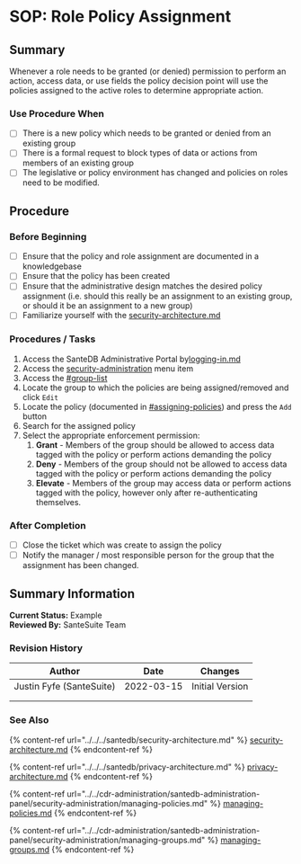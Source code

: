 # SOP: Role Policy Assignment

## Summary

Whenever a role needs to be granted (or denied) permission to perform an action, access data, or use fields the policy decision point will use the policies assigned to the active roles to determine appropriate action.

### Use Procedure When

* [ ] There is a new policy which needs to be granted or denied from an existing group
* [ ] There is a formal request to block types of data or actions from members of an existing group
* [ ] The legislative or policy environment has changed and policies on roles need to be modified.

## Procedure

### Before Beginning

* [ ] Ensure that the policy and role assignment are documented in a knowledgebase
* [ ] Ensure that the policy has been created&#x20;
* [ ] Ensure that the administrative design matches the desired policy assignment (i.e. should this really be an assignment to an existing group, or should it be an assignment to a new group)&#x20;
* [ ] Familiarize yourself with the [security-architecture.md](../../../santedb/security-architecture.md "mention")

### Procedures / Tasks

1. Access the SanteDB Administrative Portal by[logging-in.md](../../cdr-administration/santedb-administration-panel/logging-in.md "mention")
2. Access the [security-administration](../../cdr-administration/santedb-administration-panel/security-administration/ "mention") menu item
3. Access the [#group-list](../../cdr-administration/santedb-administration-panel/security-administration/managing-groups.md#group-list "mention")
4. Locate the group to which the policies are being assigned/removed and click `Edit`&#x20;
5. Locate the policy (documented in [#assigning-policies](../../cdr-administration/santedb-administration-panel/security-administration/managing-groups.md#assigning-policies "mention")) and press the `Add` button
6. Search for the assigned policy
7. Select the appropriate enforcement permission:
   1. **Grant** - Members of the group should be allowed to access data tagged with the policy or perform actions demanding the policy
   2. **Deny** - Members of the group should not be allowed to access data tagged with the policy or perform actions demanding the policy
   3. **Elevate** - Members of the group may access data or perform actions tagged with the policy, however only after re-authenticating themselves.

### After Completion

* [ ] Close the ticket which was create to assign the policy
* [ ] Notify the manager / most responsible person for the group that the assignment has been changed.

## Summary Information

**Current Status:** Example\
**Reviewed By:** SanteSuite Team

### **Revision History**

| Author                   | Date       | Changes         |
| ------------------------ | ---------- | --------------- |
| Justin Fyfe (SanteSuite) | 2022-03-15 | Initial Version |
|                          |            |                 |
|                          |            |                 |

### See Also

{% content-ref url="../../../santedb/security-architecture.md" %}
[security-architecture.md](../../../santedb/security-architecture.md)
{% endcontent-ref %}

{% content-ref url="../../../santedb/privacy-architecture.md" %}
[privacy-architecture.md](../../../santedb/privacy-architecture.md)
{% endcontent-ref %}

{% content-ref url="../../cdr-administration/santedb-administration-panel/security-administration/managing-policies.md" %}
[managing-policies.md](../../cdr-administration/santedb-administration-panel/security-administration/managing-policies.md)
{% endcontent-ref %}

{% content-ref url="../../cdr-administration/santedb-administration-panel/security-administration/managing-groups.md" %}
[managing-groups.md](../../cdr-administration/santedb-administration-panel/security-administration/managing-groups.md)
{% endcontent-ref %}

